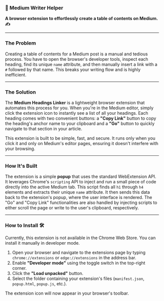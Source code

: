### **🚀 Medium Writer Helper**

**A browser extension to effortlessly create a table of contents on Medium. ✍️**

---

### **The Problem**

Creating a table of contents for a Medium post is a manual and tedious process. You have to open the browser's developer tools, inspect each heading, find its unique `name` attribute, and then manually insert a link with a `#` followed by that name. This breaks your writing flow and is highly inefficient.

---

### **The Solution**

The **Medium Headings Linker** is a lightweight browser extension that automates this process for you. When you're in the Medium editor, simply click the extension icon to instantly see a list of all your headings. Each heading comes with two convenient buttons: a **"Copy Link"** button to copy the heading's anchor name to your clipboard and a **"Go"** button to quickly navigate to that section in your article.

This extension is built to be simple, fast, and secure. It runs only when you click it and only on Medium's editor pages, ensuring it doesn't interfere with your browsing.

---

### **How It's Built**

The extension is a simple **popup** that uses the standard WebExtension API. It leverages Chrome's `scripting` API to inject and run a small piece of code directly into the active Medium tab. This script finds all `h1` through `h4` elements and extracts their unique `name` attribute. It then sends this data back to the extension's popup, where the user interface is rendered. The "Go" and "Copy Link" functionalities are also handled by injecting scripts to either scroll the page or write to the user's clipboard, respectively.

---

### **How to Install** 🛠️

Currently, this extension is not available in the Chrome Web Store. You can install it manually in developer mode.

1.  Open your browser and navigate to the extensions page by typing `chrome://extensions` or `edge://extensions` in the address bar.
2.  Enable **"Developer mode"** using the toggle switch in the top-right corner.
3.  Click the **"Load unpacked"** button.
4.  Select the folder containing your extension's files (`manifest.json`, `popup.html`, `popup.js`, etc.).

The extension icon will now appear in your browser's toolbar.
